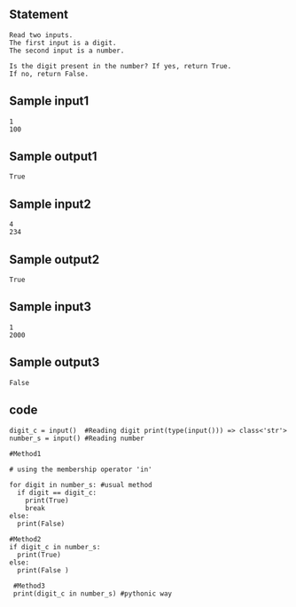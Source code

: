 ## Statement
```
Read two inputs. 
The first input is a digit. 
The second input is a number. 

Is the digit present in the number? If yes, return True.
If no, return False.
```
## Sample input1
```
1
100
```
## Sample output1
```
True
```
## Sample input2
```
4
234
```
## Sample output2
```
True
```
## Sample input3
```
1
2000
```
## Sample output3
```
False
```
## code
```
digit_c = input()  #Reading digit print(type(input())) => class<'str'>
number_s = input() #Reading number

#Method1

# using the membership operator 'in' 

for digit in number_s: #usual method 
  if digit == digit_c:
    print(True)
    break
else:
  print(False)
  
#Method2
if digit_c in number_s: 
  print(True)
else:
  print(False )
  
 #Method3
 print(digit_c in number_s) #pythonic way
```
